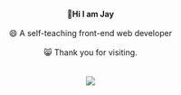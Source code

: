 
<p align="center">
  <b> 👋Hi I am Jay</b><br>
  <br>
   😄 A self-teaching front-end web developer 
  <br>
  <br>
   😸 Thank you for visiting.<br>
  <br>
  <br>
  <img src="https://media.giphy.com/media/xUPGcyi4YxcZp8dWZq/giphy.gif">
</p>


<!--
**a331998513/a331998513** is a ✨ _special_ ✨ repository because its `README.md` (this file) appears on your GitHub profile.

Here are some ideas to get you started:

- 🔭 I’m currently working on ...
- 🌱 I’m currently learning ...
- 👯 I’m looking to collaborate on ...
- 🤔 I’m looking for help with ...
- 💬 Ask me about ...
- 📫 How to reach me: ...
- 😄 Pronouns: ...
- ⚡ Fun fact: ...
-->
